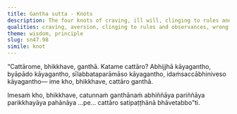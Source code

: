 ```yaml
---
title: Gantha sutta - Knots
description: The four knots of craving, ill will, clinging to rules and observances, and clinging to the idea that 'This is the truth' are described. The four establishments of mindfulness should be cultivated for directly knowing, full understanding, complete exhaustion, and giving up of these knots.
qualities: craving, aversion, clinging to rules and observances, wrong view, attachment, cultivation, direct knowledge, complete comprehension, mindfulness
theme: wisdom, principle
slug: sn47.98
simile: knot
---
```


“Cattārome, bhikkhave, ganthā. Katame cattāro? Abhijjhā kāyagantho, byāpādo kāyagantho, sīlabbataparāmāso kāyagantho, idaṁsaccābhiniveso kāyagantho— ime kho, bhikkhave, cattāro ganthā.

Imesaṁ kho, bhikkhave, catunnaṁ ganthānaṁ abhiññāya pariññāya parikkhayāya pahānāya …pe… cattāro satipaṭṭhānā bhāvetabbo”ti.